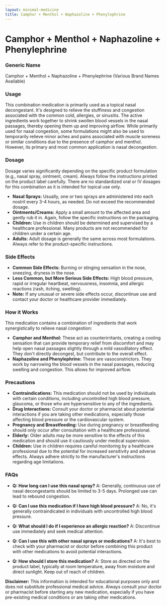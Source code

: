 ```yaml
---
layout: minimal-medicine
title: Camphor + Menthol + Naphazoline + Phenylephrine
---
```


# Camphor + Menthol + Naphazoline + Phenylephrine
### Generic Name
Camphor + Menthol + Naphazoline + Phenylephrine (Various Brand Names Available)


### Usage
This combination medication is primarily used as a topical nasal decongestant.  It's designed to relieve the stuffiness and congestion associated with the common cold, allergies, or sinusitis.  The active ingredients work together to shrink swollen blood vessels in the nasal passages, thereby opening them up and improving airflow.  While primarily used for nasal congestion, some formulations might also be used to temporarily relieve minor aches and pains associated with muscle soreness or similar conditions due to the presence of camphor and menthol. However, its primary and most common application is nasal decongestion.


### Dosage
Dosage varies significantly depending on the specific product formulation (e.g., nasal spray, ointment, cream).  Always follow the instructions printed on the product label carefully.  There are no standardized oral or IV dosages for this combination as it is intended for topical use only.  

* **Nasal Sprays:**  Usually, one or two sprays are administered into each nostril every 3-4 hours, as needed.  Do not exceed the recommended dosage.
* **Ointments/Creams:** Apply a small amount to the affected area and gently rub it in.  Again, follow the specific instructions on the packaging.
* **Children:**  Use in children should be determined and supervised by a healthcare professional.  Many products are not recommended for children under a certain age.
* **Adults:**  Adult dosage is generally the same across most formulations. Always refer to the product-specific instructions.


### Side Effects

* **Common Side Effects:** Burning or stinging sensation in the nose, sneezing, dryness in the nose.
* **Less Common, but More Serious Side Effects:**  High blood pressure, rapid or irregular heartbeat, nervousness, insomnia, and allergic reactions (rash, itching, swelling).  
* **Note:** If any unusual or severe side effects occur, discontinue use and contact your doctor or healthcare provider immediately.



### How it Works
This medication contains a combination of ingredients that work synergistically to relieve nasal congestion:

* **Camphor and Menthol:** These act as counterirritants, creating a cooling sensation that can provide temporary relief from discomfort and may help open nasal passages slightly through a mild vasodilatory effect.  They don't directly decongest, but contribute to the overall effect.
* **Naphazoline and Phenylephrine:** These are vasoconstrictors. They work by narrowing the blood vessels in the nasal passages, reducing swelling and congestion. This allows for improved airflow.


### Precautions

* **Contraindications:** This medication should not be used by individuals with certain conditions, including uncontrolled high blood pressure, glaucoma, or those who are hypersensitive to any of the ingredients.
* **Drug Interactions:** Consult your doctor or pharmacist about potential interactions if you are taking other medications, especially those affecting blood pressure or the cardiovascular system.
* **Pregnancy and Breastfeeding:**  Use during pregnancy or breastfeeding should only occur after consultation with a healthcare professional.
* **Elderly:**  Older adults may be more sensitive to the effects of this medication and should use it cautiously under medical supervision.
* **Children:**  Use in children requires careful monitoring by a healthcare professional due to the potential for increased sensitivity and adverse effects.  Always adhere strictly to the manufacturer's instructions regarding age limitations.


### FAQs

* **Q: How long can I use this nasal spray?**  A:  Generally, continuous use of nasal decongestants should be limited to 3-5 days. Prolonged use can lead to rebound congestion.

* **Q: Can I use this medication if I have high blood pressure?** A: No, it's generally contraindicated in individuals with uncontrolled high blood pressure.

* **Q: What should I do if I experience an allergic reaction?** A: Discontinue use immediately and seek medical attention.

* **Q:  Can I use this with other nasal sprays or medications?** A:  It's best to check with your pharmacist or doctor before combining this product with other medications to avoid potential interactions.

* **Q: How should I store this medication?** A: Store as directed on the product label, typically at room temperature, away from moisture and direct sunlight. Keep out of reach of children.


**Disclaimer:** This information is intended for educational purposes only and does not substitute professional medical advice. Always consult your doctor or pharmacist before starting any new medication, especially if you have pre-existing medical conditions or are taking other medications.
